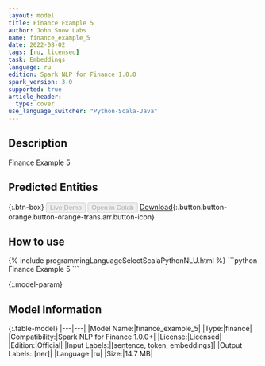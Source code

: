 ```yaml
---
layout: model
title: Finance Example 5
author: John Snow Labs
name: finance_example_5
date: 2022-08-02
tags: [ru, licensed]
task: Embeddings
language: ru
edition: Spark NLP for Finance 1.0.0
spark_version: 3.0
supported: true
article_header:
  type: cover
use_language_switcher: "Python-Scala-Java"
---
```


## Description

Finance Example 5

## Predicted Entities



{:.btn-box}
<button class="button button-orange" disabled>Live Demo</button>
<button class="button button-orange" disabled>Open in Colab</button>
[Download](https://s3.amazonaws.com/models-hub-auxdata/finance/models/finance_example_5_ru_1.0.0_3.0_1659432193791.zip){:.button.button-orange.button-orange-trans.arr.button-icon}

## How to use



<div class="tabs-box" markdown="1">
{% include programmingLanguageSelectScalaPythonNLU.html %}
```python
Finance Example 5
```

</div>

{:.model-param}
## Model Information

{:.table-model}
|---|---|
|Model Name:|finance_example_5|
|Type:|finance|
|Compatibility:|Spark NLP for Finance 1.0.0+|
|License:|Licensed|
|Edition:|Official|
|Input Labels:|[sentence, token, embeddings]|
|Output Labels:|[ner]|
|Language:|ru|
|Size:|14.7 MB|